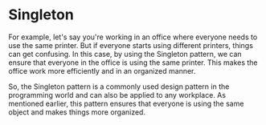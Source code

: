 # Singleton

For example, let's say you're working in an office where everyone needs to use the same printer.
But if everyone starts using different printers, things can get confusing. In this case, by using
the Singleton pattern, we can ensure that everyone in the office is using the same printer.
This makes the office work more efficiently and in an organized manner.

So, the Singleton pattern is a commonly used design pattern in the programming
world and can also be applied to any workplace. As mentioned earlier,
this pattern ensures that everyone is using the same object and makes things more organized.
